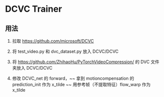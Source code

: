 # DCVC Trainer

## 用法

1. 拉取 https://github.com/microsoft/DCVC

2. 将 test_video.py 和 dvc_dataset.py 放入 DCVC/DCVC

3. 将 https://github.com/ZhihaoHu/PyTorchVideoCompression/ 的 DVC 文件夹放入 DCVC/DCVC

4. 修改 DCVC_net 的 forward，~~ 拿到 motioncompensation 的 prediction_init 作为 x_tilde ~~ 用参考帧（不提取特征）flow_warp 作为 x_tilde

